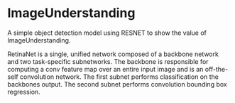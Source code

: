 # ImageUnderstanding
A simple object detection model using RESNET to show the value of ImageUnderstanding.

RetinaNet is a single, unified network composed of a backbone network and two task-specific subnetworks. 
The backbone is responsible for computing a conv feature map over an entire input image and is an off-the-self convolution network. 
The first subnet performs classification on the backbones output.
The second subnet performs convolution bounding box regression.
